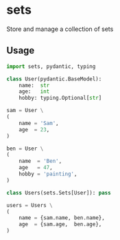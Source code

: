 # sets
Store and manage a collection of sets

## Usage
```python
import sets, pydantic, typing

class User(pydantic.BaseModel):
    name:  str
    age:   int
    hobby: typing.Optional[str]

sam = User \
(
    name = 'Sam',
    age  = 23,
)

ben = User \
(
    name  = 'Ben',
    age   = 47,
    hobby = 'painting',
)

class Users(sets.Sets[User]): pass

users = Users \
(
    name = {sam.name, ben.name},
    age  = {sam.age,  ben.age},
)
```
